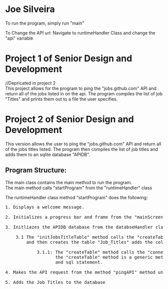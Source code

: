 # Joe Silveira


To run the program, simply run "main"

To Change the API url:
Navigate to runtimeHandler Class and change the "api" variable

<h1>Project 1 of Senior Design and Development</h1>


//Depricated in project 2<br>
This project allows for the program to ping the "jobs.github.com" API and return all of the jobs listed in on the api.
The program compiles the list of job "Titles" and prints them out to a file the user specifies.

<h1>Project 2 of Senior Design and Development</h1>
This version allows the user to ping the "jobs.github.com" API and return all of the jobs titles listed. The program then
compiles the list of job titles and adds them to an sqlite database "APIDB".

<h2>Program Structure:</h2>

The main class contains the main method to run the program.<br>
The main method calls "startProgram" from the "runtimeHandler" class<br>

The runtimeHandler class method "startProgram" does the following:
<pre>1. Displays a welcome message.

2. Initializes a progress bar and frame from the "mainScreen" class method.

3. Initliazes the APIDB database from the databseHandler class method "initJobsTitleTable"

    3.1 The "initJobsTitleTable" method calls the "createTable" method from the DBFunctions class
        and then creates the table "Job_Titles" adds the column "job_title" in the APIDB database.
        
            3.1.1: The "createTable" method calls the "connecttoDatabase" method from the "DatabaseConnection" Class
                   the "createTable" method is a generic method to create any table the database given a tableName and 
                   and sql statement.
                                    
4. Makes the API request from the method "pingAPI" method until there are less than 50 jobs on the page

5. Adds the Job Titles to the database 
</pre>
